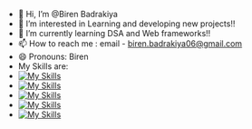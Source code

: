 - 👋 Hi, I’m @Biren Badrakiya
- 👀 I’m interested in Learning and developing new projects!!
- 🌱 I’m currently learning DSA and Web frameworks!!
- 📫 How to reach me : email - biren.badrakiya06@gmail.com
- 😄 Pronouns: Biren
- My Skills are:
- [![My Skills](https://skillicons.dev/icons?i=c,cpp,java,py,php,js&theme=dark)](https://skillicons.dev)
- [![My Skills](https://skillicons.dev/icons?i=npm,nodejs,express&theme=dark)](https://skillicons.dev)
- [![My Skills](https://skillicons.dev/icons?i=mysql,postgres&theme=dark)](https://skillicons.dev)
- [![My Skills](https://skillicons.dev/icons?i=vscode,git,github,postman,discord&theme=dark)](https://skillicons.dev)
- [![My Skills](https://skillicons.dev/icons?i=linux,ubuntu,mint,windows&theme=dark)](https://skillicons.dev)
<!---
Biren06/Biren06 is a ✨ special ✨ repository because its `README.md` (this file) appears on your GitHub profile.
You can click the Preview link to take a look at your changes.
--->
